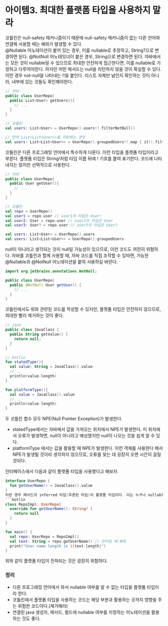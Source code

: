 # 아이템3. 최대한 플랫폼 타입을 사용하지 말라

코틀린은 null-safety 메커니즘이기 때문에 null-safety 메커니즘이 없는 다른 언어와 연결해 사용할 때는 예외가 발생할 수 있다.
\
@Nullable 어노테이션이 붙어 있는 경우, 이를 nullable로 추정하고, String?으로 변경하면 된다.
@NotNull 어노테잇녀이 붙은 경우, String으로 변경하면 된다.
자바에서는 모든 것이 nullable일 수 있으므로 최대한 안전하게 접근한다면, 이를 nullable로 가정하고 다루어야한다. 하지만 어떤 메서드는 null을 리턴하지 않을 것이 확실할 수 있다. 
이런 경우 not-null을 나타내는 !!을 붙인다. 리스트 자체만 널인지 확인하는 것이 아니라, 내부에 있는 것들도 확인해야한다.
```kotlin
// 자바
public class UserRepo{
  public List<User> getUsers(){
    // ...
  }
}

// 코틀린
val users: List<User> = UserRepo().users!!.filterNotNull()

// 만약 List<List<User>>를 리턴하는 경우
val users: List<List<User>> = UserRepo().groupedUsers!!.map { it!!.filterNotNull() }
```

코틀린은 다른 프로그래밍 언어에서 특수하게 다룬다. 이런 타입을 플랫폼 타입이라고 부른다.
플랫폼 타입은 String!처럼 타입 이름 뒤에 ! 기호를 붙여 표기한다. 코드에 나타내지는 않지만 선택적으로 사용한다.

```kotlin
// 자바
public class UserRepo{
  public User getUser(){
    // ...
  }
}

// 코틀린
val repo = UserRepo()
val user1 = repo.user // user1의 타입은 User!
val user2: User = repo.user // user2의 타입은 User
val user3: User? = repo.user // user3의 타입은 User?

val users: List<User> = UserRepo().users
val users: List<List<User>> = UserRepo().groupedUsers
```
null이 아니라고 생각되는 것이 null일 가능성이 있으므로, 이런 코드도 여전히 위험하다.
자바를 코틀린과 함께 사용할 때, 자바 코드를 직접 조작할 수 있따면, 가능한 @Nullable과 @NotNull 어노테이션을 붙여 사용하길 바란다.
```java
import org.jetbrains.annotations.NotNull;

public class UserRepo{
  public @NotNull User getUser() {
    // ...
  }
}
```
코틀린에서도 위와 관련된 코드를 작성할 수 있지만, 플랫폼 타입은 안전하지 않으므로, 최대한 빨리 제거하는 것이 좋다.
```kotlin
// java
public class JavaClass {
  public String getValue() {
    return null;
  }
}

// kotlin
fun statedType(){
  val value: String = JavaClass().value
  //...
  println(value.length)
}

fun platformType(){
  val value = JavaClass().value
  //...
  println(value.length)
}
```
두 코틀린 함수 모두 NPE(Null Pointer Exception)가 발생한다.
- statedType에서는 자바에서 값을 가져오는 위치에서 NPE가 발생한다. 이 위치에서 오류가 발생하면, null이 아니라고 예상했지만 null이 나오는 것을 쉽게 알 수 있다.
- platformType 에서는 값을 활용할 때 NPE가 발생한다. 이런 객체를 사용한다 해서 NPE가 발생될 것이라 생각하지 않으므로, 오류를 찾는 데 굉장히 오랜 시간이 걸릴 것이다.

인터페이스에서 다음과 같이 플랫폼 타입을 사용했다고 해보자.
```kotlin
interface UserRepo {
  fun getUserName() = JavaClass().value
}
이런 경우 메서드의 inferred 타입(추론된 타입)이 플랫폼 타입이다. 이는 누구나 nullable 여부를 지정할 수 있다는 것이다.
```kotlin
class RepoImpl: UserRepo{
  override fun getUserName(): String? {
    return null
  }
}

fun main() {
  val repo: UserRepo = RepoImpl()
  val text: String = repo.getUserName() // 런타임 때 NPE
  print("User name length is ${text.length}")
}
```
위와 같이 플랫폼 타입이 전파되는 것은 굉장히 위험하다.

### 정리
- 다른 프로그래밍 언어에서 와서 nullable 여부를 알 수 없는 타입을 플랫폼 타입이라 한다.
- 코틀린에서 플랫폼 타입을 사용하는 코드는 해당 부분과 활용하는 곳까지 영향을 주는 위험한 코드이다.(제거해라)
- 연결된 java 생성자, 메서드, 필드에 nullable 여부를 지정하는 어노테이션을 활용하는 것도 좋다.
